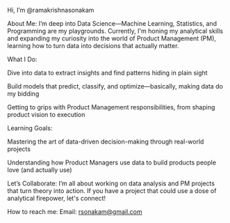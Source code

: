 Hi, I’m @ramakrishnasonakam

About Me:
I’m deep into Data Science—Machine Learning, Statistics, and Programming are my playgrounds. Currently, I'm honing my analytical skills and expanding my curiosity into the world of Product Management (PM), learning how to turn data into decisions that actually matter.

What I Do:

Dive into data to extract insights and find patterns hiding in plain sight

Build models that predict, classify, and optimize—basically, making data do my bidding

Getting to grips with Product Management responsibilities, from shaping product vision to execution

Learning Goals:

Mastering the art of data-driven decision-making through real-world projects

Understanding how Product Managers use data to build products people love (and actually use)

Let’s Collaborate:
I’m all about working on data analysis and PM projects that turn theory into action. If you have a project that could use a dose of analytical firepower, let's connect!

How to reach me:
Email: rsonakam@gmail.com
